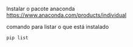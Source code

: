 Instalar o pacote anaconda  
https://www.anaconda.com/products/individual  

comando para listar o que está instalado 
~~~
pip list
~~~  

